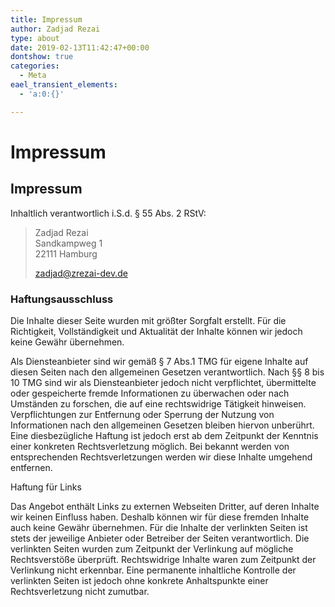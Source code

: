 ```yaml
---
title: Impressum
author: Zadjad Rezai
type: about
date: 2019-02-13T11:42:47+00:00
dontshow: true
categories:
  - Meta
eael_transient_elements:
  - 'a:0:{}'

---
```

# Impressum

</p>

## Impressum

Inhaltlich verantwortlich i.S.d. § 55 Abs. 2 RStV:

> Zadjad Rezai<br>
> Sandkampweg 1<br>
> 22111 Hamburg<br>
> 
> [zadjad@zrezai-dev.de](mailto:zadjad@zrezai-dev.de)

### Haftungsausschluss

Die Inhalte dieser Seite wurden mit größter Sorgfalt erstellt. Für die Richtigkeit, Vollständigkeit und Aktualität der Inhalte können wir jedoch keine Gewähr übernehmen.

Als Diensteanbieter sind wir gemäß § 7 Abs.1 TMG für eigene Inhalte auf diesen Seiten nach den allgemeinen Gesetzen verantwortlich. Nach §§ 8 bis 10 TMG sind wir als Diensteanbieter jedoch nicht verpflichtet, übermittelte oder gespeicherte fremde Informationen zu überwachen oder nach Umständen zu forschen, die auf eine rechtswidrige Tätigkeit hinweisen. Verpflichtungen zur Entfernung oder Sperrung der Nutzung von Informationen nach den allgemeinen Gesetzen bleiben hiervon unberührt. Eine diesbezügliche Haftung ist jedoch erst ab dem Zeitpunkt der Kenntnis einer konkreten Rechtsverletzung möglich. Bei bekannt werden von entsprechenden Rechtsverletzungen werden wir diese Inhalte umgehend entfernen.

Haftung für Links

Das Angebot enthält Links zu externen Webseiten Dritter, auf deren Inhalte wir keinen Einfluss haben. Deshalb können wir für diese fremden Inhalte auch keine Gewähr übernehmen. Für die Inhalte der verlinkten Seiten ist stets der jeweilige Anbieter oder Betreiber der Seiten verantwortlich. Die verlinkten Seiten wurden zum Zeitpunkt der Verlinkung auf mögliche Rechtsverstöße überprüft. Rechtswidrige Inhalte waren zum Zeitpunkt der Verlinkung nicht erkennbar. Eine permanente inhaltliche Kontrolle der verlinkten Seiten ist jedoch ohne konkrete Anhaltspunkte einer Rechtsverletzung nicht zumutbar.